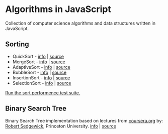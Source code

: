# Algorithms in JavaScript

Collection of computer science algorithms and data structures written in JavaScript.

## Sorting

* QuickSort - [info](http://en.wikipedia.org/wiki/Quick_sort) | [source](https://github.com/escherba/algorithms-in-javascript/blob/master/src/quick-sort.js)
* MergeSort - [info](http://en.wikipedia.org/wiki/Merge_sort) | [source](https://github.com/escherba/algorithms-in-javascript/blob/master/src/merge-sort.js)
* AdaptiveSort - [info](http://penguin.ewu.edu/~trolfe/NaturalMerge/NatMerge.html) | [source](https://github.com/escherba/algorithms-in-javascript/blob/master/src/adaptive-sort.js)
* BubbleSort - [info](http://en.wikipedia.org/wiki/Bubble_sort) | [source](https://github.com/escherba/algorithms-in-javascript/blob/master/src/bubble-sort.js)
* InsertionSort - [info](http://en.wikipedia.org/wiki/Insertion_sort) | [source](https://github.com/escherba/algorithms-in-javascript/blob/master/src/insertion-sort.js)
* SelectionSort - [info](http://en.wikipedia.org/wiki/Selection_sort) | [source](https://github.com/escherba/algorithms-in-javascript/blob/master/src/selection-sort.js)

[Run the sort performence test suite.](http://jsperf.com/sort-algorithms/31)

## Binary Search Tree

Binary Search Tree implementation based on lectures from [coursera.org](http://coursera.org) by:
[Robert Sedgewick](http://www.cs.princeton.edu/~rs/), Princeton University. [info](http://en.wikipedia.org/wiki/Binary_search_tree) | [source](https://github.com/escherba/algorithms-in-javascript/blob/master/src/binary-search-tree.js)

